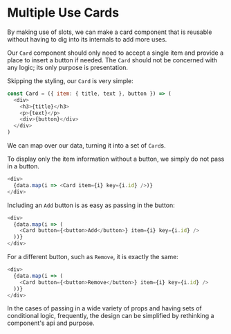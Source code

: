 # Multiple Use Cards

By making use of slots, we can make a card component that is reusable without having to dig into its internals to add more uses.

Our `Card` component should only need to accept a single item and provide a place to insert a button if needed. The `Card` should not be concerned with any logic; its only purpose is presentation.

Skipping the styling, our `Card` is very simple:

```javascript
const Card = ({ item: { title, text }, button }) => (
  <div>
    <h3>{title}</h3>
    <p>{text}</p>
    <div>{button}</div>
  </div>
)
```

We can map over our data, turning it into a set of `Card`s.

To display only the item information without a button, we simply do not pass in a button.

```javascript
<div>
  {data.map(i => <Card item={i} key={i.id} />)}
</div>
```

Including an `Add` button is as easy as passing in the button:

```javascript
<div>
  {data.map(i => (
    <Card button={<button>Add</button>} item={i} key={i.id} />
  ))}
</div>
```

For a different button, such as `Remove`, it is exactly the same:

```javascript
<div>
  {data.map(i => (
    <Card button={<button>Remove</button>} item={i} key={i.id} />
  ))}
</div>
```

In the cases of passing in a wide variety of props and having sets of conditional logic, frequently, the design can be simplified by rethinking a component's api and purpose.
